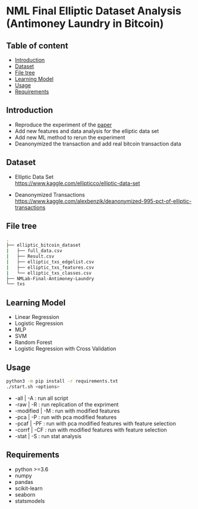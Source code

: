 # NML Final Elliptic Dataset Analysis (Antimoney Laundry in Bitcoin)

## Table of content
- [Introduction](#introduction)
- [Dataset](#dataset)
- [File tree](#file-tree)
- [Learning Model](#learning-model)
- [Usage](#usage)
- [Requirements](#requirements)

## Introduction
- Reproduce the experiment of the [paper](https://arxiv.org/abs/1908.02591)
- Add new features and data analysis for the elliptic data set
- Add new ML method to rerun the experiment
- Deanonymized the transaction and add real bitcoin transaction data

## Dataset
- Elliptic Data Set  
  https://www.kaggle.com/ellipticco/elliptic-data-set

- Deanonymized Transactions  
  https://www.kaggle.com/alexbenzik/deanonymized-995-pct-of-elliptic-transactions

## File tree
```bash
.
├── elliptic_bitcoin_dataset
|   ├── full_data.csv
|   ├── Result.csv
|   ├── elliptic_txs_edgelist.csv
|   ├── elliptic_txs_features.csv
|   └── elliptic_txs_classes.csv
├── NMLab-Final-Antimoney-Laundry
└── txs
```
## Learning Model
- Linear Regression
- Logistic Regression
- MLP
- SVM
- Random Forest
- Logistic Regression with Cross Validation

## Usage

```bash
python3 -m pip install -r requirements.txt
./start.sh <options>
```
* -all | -A : run all script
* -raw | -R : run replication of the expriment
* -modified | -M : run with modified features
* -pca | -P : run with pca modified features
* -pcaf | -PF : run with pca modified features with feature selection
* -corrf | -CF : run with modified features with feature selection
* -stat | -S : run stat analysis


## Requirements

- python >=3.6
- numpy
- pandas
- scikit-learn
- seaborn
- statsmodels



